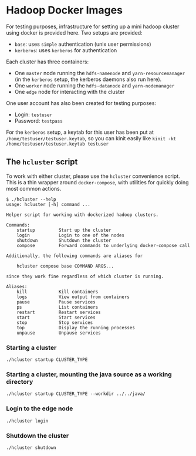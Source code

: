 # Hadoop Docker Images

For testing purposes, infrastructure for setting up a mini hadoop cluster using
docker is provided here. Two setups are provided:

- `base`: uses `simple` authentication (unix user permissions)
- `kerberos`: uses `kerberos` for authentication

Each cluster has three containers:

- One `master` node running the `hdfs-namenode` and `yarn-resourcemanager` (in
  the `kerberos` setup, the kerberos daemons also run here).
- One `worker` node running the `hdfs-datanode` and `yarn-nodemanager`
- One `edge` node for interacting with the cluster

One user account has also been created for testing purposes:

- Login: `testuser`
- Password: `testpass`

For the `kerberos` setup, a keytab for this user has been put at
`/home/testuser/testuser.keytab`, so you can kinit easily like `kinit -kt
/home/testuser/testuser.keytab testuser`

## The `hcluster` script

To work with either cluster, please use the `hcluster` convenience script. This
is a thin wrapper around `docker-compose`, with utilities for quickly doing
most common actions.

```
$ ./hcluster --help
usage: hcluster [-h] command ...

Helper script for working with dockerized hadoop clusters.

Commands:
    startup         Start up the cluster
    login           Login to one of the nodes
    shutdown        Shutdown the cluster
    compose         Forward commands to underlying docker-compose call

Additionally, the following commands are aliases for

    hcluster compose base COMMAND ARGS...

since they work fine regardless of which cluster is running.

Aliases:
    kill            Kill containers
    logs            View output from containers
    pause           Pause services
    ps              List containers
    restart         Restart services
    start           Start services
    stop            Stop services
    top             Display the running processes
    unpause         Unpause services
```

### Starting a cluster

```
./hcluster startup CLUSTER_TYPE
```

### Starting a cluster, mounting the java source as a working directory

```
./hcluster startup CLUSTER_TYPE --workdir ../../java/
```

### Login to the edge node

```
./hcluster login
```

### Shutdown the cluster

```
./hcluster shutdown
```
